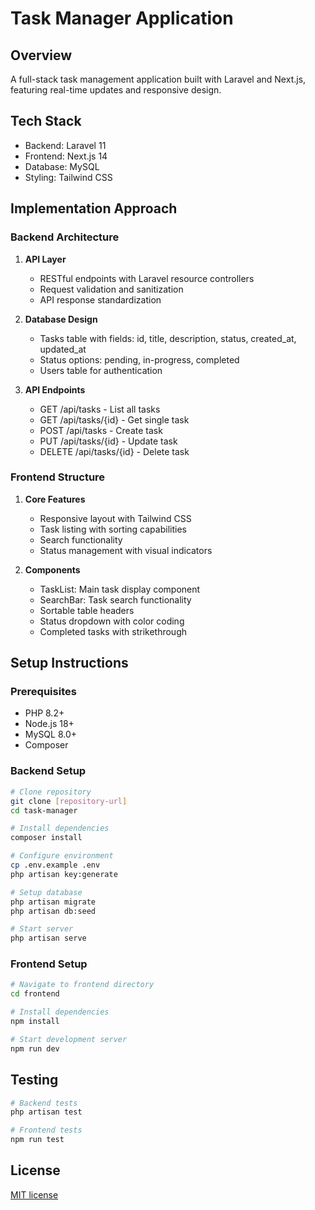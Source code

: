 # Task Manager Application

## Overview
A full-stack task management application built with Laravel and Next.js, featuring real-time updates and responsive design.

## Tech Stack
- Backend: Laravel 11
- Frontend: Next.js 14
- Database: MySQL
- Styling: Tailwind CSS

## Implementation Approach

### Backend Architecture
1. **API Layer**
    - RESTful endpoints with Laravel resource controllers
    - Request validation and sanitization
    - API response standardization

2. **Database Design**
    - Tasks table with fields: id, title, description, status, created_at, updated_at
    - Status options: pending, in-progress, completed
    - Users table for authentication
    
3. **API Endpoints**
   - GET /api/tasks - List all tasks
   - GET /api/tasks/{id} - Get single task
   - POST /api/tasks - Create task
   - PUT /api/tasks/{id} - Update task
   - DELETE /api/tasks/{id} - Delete task

### Frontend Structure
1. **Core Features**
    - Responsive layout with Tailwind CSS
    - Task listing with sorting capabilities
    - Search functionality
    - Status management with visual indicators

2. **Components**
    - TaskList: Main task display component
    - SearchBar: Task search functionality
    - Sortable table headers
    - Status dropdown with color coding
    - Completed tasks with strikethrough

## Setup Instructions

### Prerequisites
- PHP 8.2+
- Node.js 18+
- MySQL 8.0+
- Composer

### Backend Setup
```bash
# Clone repository
git clone [repository-url]
cd task-manager

# Install dependencies
composer install

# Configure environment
cp .env.example .env
php artisan key:generate

# Setup database
php artisan migrate
php artisan db:seed

# Start server
php artisan serve
```

### Frontend Setup
```bash
# Navigate to frontend directory
cd frontend

# Install dependencies
npm install

# Start development server
npm run dev
```

## Testing
```bash
# Backend tests
php artisan test

# Frontend tests
npm run test
```

## License
[MIT license](https://opensource.org/licenses/MIT)